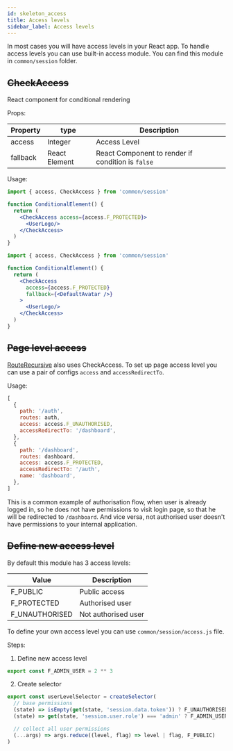 ```yaml
---
id: skeleton_access
title: Access levels
sidebar_label: Access levels
---
```


In most cases you will have access levels in your React app. To handle access levels you can use built-in access module.
You can find this module in `common/session` folder.


## ~~CheckAccess~~

React component for conditional rendering

Props: 

|  Property       |      type             |      Description      |
| --------------- | --------------------- | --------------------- |
|   access        | Integer               | Access Level           |
|   fallback      | React Element         | React Component to render if condition is `false`           |


Usage:

```jsx
import { access, CheckAccess } from 'common/session'

function ConditionalElement() {
  return (
    <CheckAccess access={access.F_PROTECTED}>
      <UserLogo/>
    </CheckAccess>
  )
}
```

```jsx
import { access, CheckAccess } from 'common/session'

function ConditionalElement() {
  return (
    <CheckAccess 
      access={access.F_PROTECTED}
      fallback={<DefaultAvatar />}
    >
      <UserLogo/>
    </CheckAccess>
  )
}
```

## ~~Page level access~~

[RouteRecursive](/frontend-docs/docs/skeleton/skeleton_routing) also uses CheckAccess. To set up page access level you can use a pair of configs `access` and `accessRedirectTo`.

Usage:

```javascript
[
  {
    path: '/auth',
    routes: auth,
    access: access.F_UNAUTHORISED,
    accessRedirectTo: '/dashboard',
  },
  {
    path: '/dashboard',
    routes: dashboard,
    access: access.F_PROTECTED,
    accessRedirectTo: '/auth',
    name: 'dashboard',
  },
]
```

This is a common example of authorisation flow, when user is already logged in, so he does not have permissions to visit login page, so that he will be redirected to `/dashboard`. And vice versa, not authorised user doesn't have permissions to your internal application.


## ~~Define new access level~~

By default this module has 3 access levels:

|  Value             |      Description      |
| ------------------ | --------------------- |
|   F_PUBLIC         | Public access         |
|   F_PROTECTED      | Authorised user       |
|   F_UNAUTHORISED   | Not authorised user   |

To define your own access level you can use `common/session/access.js` file.

Steps:

1. Define new access level

```javascript
export const F_ADMIN_USER = 2 ** 3
```

2. Create selector

```javascript
export const userLevelSelector = createSelector(
  // base permissions
  (state) => isEmpty(get(state, 'session.data.token')) ? F_UNAUTHORISED : F_PROTECTED,
  (state) => get(state, 'session.user.role') === 'admin' ? F_ADMIN_USER : 0,

  // collect all user permissions
  (...args) => args.reduce((level, flag) => level | flag, F_PUBLIC)
)
```
